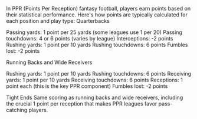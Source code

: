 In PPR (Points Per Reception) fantasy football, players earn points based on their statistical performance. Here's how points are typically calculated for each position and play type:
Quarterbacks

Passing yards: 1 point per 25 yards (some leagues use 1 per 20)
Passing touchdowns: 4 or 6 points (varies by league)
Interceptions: -2 points
Rushing yards: 1 point per 10 yards
Rushing touchdowns: 6 points
Fumbles lost: -2 points

Running Backs and Wide Receivers

Rushing yards: 1 point per 10 yards
Rushing touchdowns: 6 points
Receiving yards: 1 point per 10 yards
Receiving touchdowns: 6 points
Receptions: 1 point each (this is the key PPR component)
Fumbles lost: -2 points

Tight Ends
Same scoring as running backs and wide receivers, including the crucial 1 point per reception that makes PPR leagues favor pass-catching players.